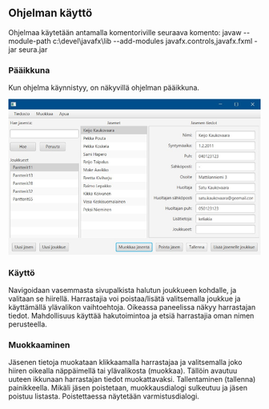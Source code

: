 ## Ohjelman käyttö

Ohjelmaa käytetään antamalla komentoriville seuraava komento:
javaw --module-path c:\devel\javafx\lib --add-modules javafx.controls,javafx.fxml -jar seura.jar 

### Pääikkuna

Kun ohjelma käynnistyy, on näkyvillä ohjelman pääikkuna.

![Paaikkuna](https://github.com/jojuparp/seura/blob/master/dokumentaatio/kuvat/paaikkuna.jpg)

### Käyttö

Navigoidaan vasemmasta sivupalkista halutun joukkueen kohdalle, ja valitaan se hiirellä. Harrastajia voi poistaa/lisätä valitsemalla joukkue ja käyttämällä ylävalikon vaihtoehtoja. Oikeassa paneelissa näkyy harrastajan tiedot. Mahdollisuus käyttää hakutoimintoa ja etsiä harrastajia oman nimen perusteella.

### Muokkaaminen

Jäsenen tietoja muokataan klikkaamalla harrastajaa ja valitsemalla joko hiiren oikealla näppäimellä tai ylävalikosta (muokkaa). Tällöin avautuu uuteen ikkunaan harrastajan tiedot muokattavaksi. Tallentaminen (tallenna) painikkeella. Mikäli jäsen poistetaan, muokkausdialogi sulkeutuu ja jäsen poistuu listasta. Poistettaessa näytetään varmistusdialogi.
